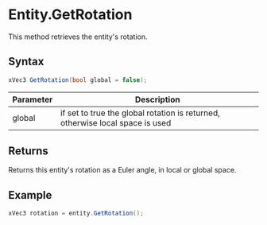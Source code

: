 # Entity.GetRotation

This method retrieves the entity's rotation.

## Syntax

```csharp
xVec3 GetRotation(bool global = false);
```

| Parameter | Description |
| --- | --- |
| global | if set to true the global rotation is returned, otherwise local space is used |

## Returns

Returns this entity's rotation as a Euler angle, in local or global space.

## Example

```csharp
xVec3 rotation = entity.GetRotation();
```